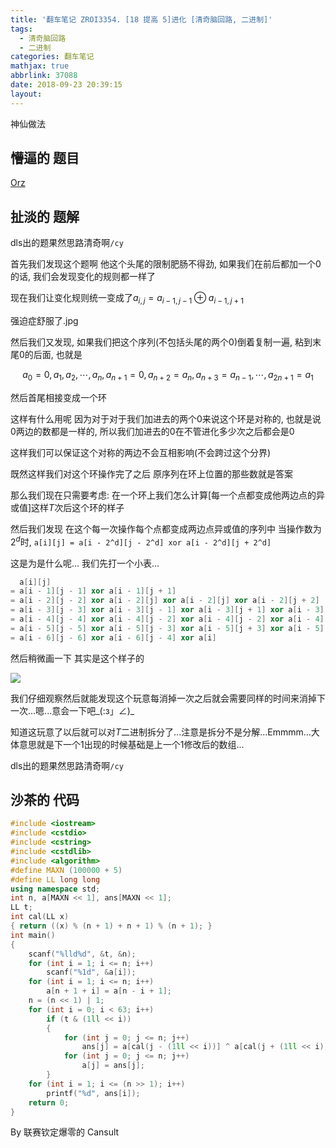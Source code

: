 ```yaml
---
title: '翻车笔记 ZROI3354. [18 提高 5]进化 [清奇脑回路, 二进制]'
tags:
  - 清奇脑回路
  - 二进制
categories: 翻车笔记
mathjax: true
abbrlink: 37088
date: 2018-09-23 20:39:15
layout:
---
```


神仙做法

<!--more-->

## 懵逼的 题目

[Orz](http://www.zhengruioi.com/problem/354)

## 扯淡的 题解

dls出的题果然思路清奇啊`/cy`

首先我们发现这个题啊 他这个头尾的限制肥肠不得劲, 如果我们在前后都加一个$0$的话, 我们会发现变化的规则都一样了

现在我们让变化规则统一变成了$a_{i, j} = a_{i - 1, j - 1} \oplus a_{i- 1, j + 1}$

强迫症舒服了.jpg

然后我们又发现, 如果我们把这个序列(不包括头尾的两个$0$)倒着复制一遍, 粘到末尾$0$的后面, 也就是

$$
a_0 = 0, a_1, a_2, \cdots, a_n, a_{n + 1} = 0, a_{n + 2} = a_{n}, a_{n + 3} = a_{n - 1}, \cdots, a_{2n + 1} = a_1
$$

然后首尾相接变成一个环

这样有什么用呢 因为对于对于我们加进去的两个$0$来说这个环是对称的, 也就是说$0$两边的数都是一样的, 所以我们加进去的$0$在不管进化多少次之后都会是$0$

这样我们可以保证这个对称的两边不会互相影响(不会跨过这个分界)

既然这样我们对这个环操作完了之后 原序列在环上位置的那些数就是答案

那么我们现在只需要考虑: 在一个环上我们怎么计算[每一个点都变成他两边点的异或值]这样$T$次后这个环的样子

然后我们发现 在这个每一次操作每个点都变成两边点异或值的序列中 当操作数为$2^d$时, `a[i][j] = a[i - 2^d][j - 2^d] xor a[i - 2^d][j + 2^d]`

这是为是什么呢... 我们先打一个小表...

```cpp
  a[i][j]
= a[i - 1][j - 1] xor a[i - 1][j + 1]
= a[i - 2][j - 2] xor a[i - 2][j] xor a[i - 2][j] xor a[i - 2][j + 2]
= a[i - 3][j - 3] xor a[i - 3][j - 1] xor a[i - 3][j + 1] xor a[i - 3][j + 3]
= a[i - 4][j - 4] xor a[i - 4][j - 2] xor a[i - 4][j - 2] xor a[i - 4][j] xor a[i - 4][j] xor a[i - 3][j + 2] xor a[i - 4][j + 2] xor a[i - 4][j + 4]
= a[i - 5][j - 5] xor a[i - 5][j - 3] xor a[i - 5][j + 3] xor a[i - 5][j + 5]
= a[i - 6][j - 6] xor a[i - 6][j - 4] xor a[i]
```

然后稍微画一下 其实是这个样子的

![](/pictures/20180923A.png)

我们仔细观察然后就能发现这个玩意每消掉一次之后就会需要同样的时间来消掉下一次...嗯...意会一下吧\_(:з」∠)\_

知道这玩意了以后就可以对$T$二进制拆分了...注意是拆分不是分解...Emmmm...大体意思就是下一个1出现的时候基础是上一个1修改后的数组...

dls出的题果然思路清奇啊`/cy`

## 沙茶的 代码

```cpp
#include <iostream>
#include <cstdio>
#include <cstring>
#include <cstdlib>
#include <algorithm>
#define MAXN (100000 + 5)
#define LL long long
using namespace std;
int n, a[MAXN << 1], ans[MAXN << 1];
LL t;
int cal(LL x)
{ return ((x) % (n + 1) + n + 1) % (n + 1); }
int main()
{
	scanf("%lld%d", &t, &n);
	for (int i = 1; i <= n; i++)
		scanf("%1d", &a[i]);
	for (int i = 1; i <= n; i++)
		a[n + 1 + i] = a[n - i + 1];
	n = (n << 1) | 1;
	for (int i = 0; i < 63; i++)
		if (t & (1ll << i))
		{
			for (int j = 0; j <= n; j++)
				ans[j] = a[cal(j - (1ll << i))] ^ a[cal(j + (1ll << i))];
			for (int j = 0; j <= n; j++)
				a[j] = ans[j];
		}
	for (int i = 1; i <= (n >> 1); i++)
		printf("%d", ans[i]);
	return 0;
}
```

By 联赛钦定爆零的 Cansult